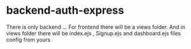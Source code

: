 # backend-auth-express

There is only backend ...
For frontend there will be a views folder. And in views folder there will be index.ejs , Signup.ejs and dashboard.ejs files 
config from yours
